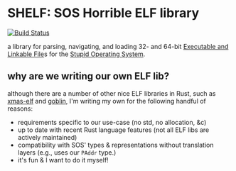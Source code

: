 # SHELF: SOS Horrible ELF library

[![Build Status](https://travis-ci.org/sos-os/shelf.svg?branch=master)](https://travis-ci.org/sos-os/shelf)

a library for parsing, navigating, and loading 32- and 64-bit
[Executable and Linkable File]s for the [Stupid Operating System].

[Executable and Linkable File]: http://wiki.osdev.org/ELF
[Stupid Operating System]: http://github.com/sos-os

## why are we writing our own ELF lib?

although there are a number of other nice ELF libraries in Rust, such as
[xmas-elf] and [goblin], I'm writing my own for the following handful of
reasons:

+ requirements specific to our use-case (no std, no allocation, &c)
+ up to date with recent Rust language features (not all ELF libs are
  actively maintained)
+ compatibility with SOS' types & representations without translation
  layers (e.g., uses our `PAddr` type.)
+ it's fun & I want to do it myself!

[xmas-elf]: https://github.com/nrc/xmas-elf
[goblin]: https://github.com/m4b/goblin
